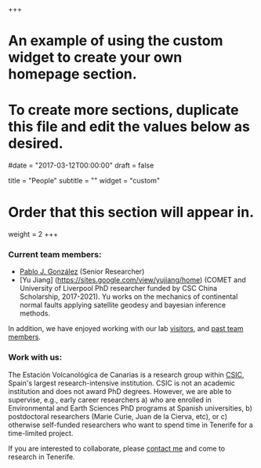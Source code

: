 +++
# An example of using the custom widget to create your own homepage section.
# To create more sections, duplicate this file and edit the values below as desired.

#date = "2017-03-12T00:00:00"
draft = false

title = "People"
subtitle = ""
widget = "custom"

# Order that this section will appear in.
weight = 2
+++

### Current team members:
* [Pablo J. González](people/pablojgonzalez) (Senior Researcher)
* [Yu Jiang] (https://sites.google.com/view/yujiang/home) (COMET and University of Liverpool PhD researcher funded by CSC China Scholarship, 2017-2021). Yu works on the mechanics of continental normal faults applying satellite geodesy and bayesian inference methods.

In addition, we have enjoyed working with our lab [visitors](people/visitors), and [past team members](people/pastmembers).

### Work with us:
The Estación Volcanológica de Canarias is a research group within [CSIC](www.csic.es/en), Spain's largest research-intensive institution. CSIC is not an academic institution and does not award PhD degrees. However, we are able to supervise, e.g., early career researchers a) who are enrolled in Environmental and Earth Sciences PhD programs at Spanish universities, b) postdoctoral researchers (Marie Curie, Juan de la Cierva, etc), or c) otherwise self-funded researchers who want to spend time in Tenerife for a time-limited project. 

<!-- all the information on the programme and the requirements to enter are [here](https://www.liverpool.ac.uk/earth-ocean-and-ecological-sciences/research/postgraduate-opportunities/earth-and-ocean-sciences/earth-and-ocean-sciences-phd/overview/)

If you are already graduated from a MSc or BSc degree in some discipline in Earth Sciences, I can help you to fund your PhD studies using one of the following funding options:
1. Usually, I offer PhD projects for the Liverpool-Manchester Doctoral Training Programme. There are 12 competitive awards each year, although priority is given to British nationals every nationality is encouraged to [apply](https://www.liverpool.ac.uk/studentships-earth-atmosphere-ocean/studentships/) 
2. A highly regarded option for any potential student open to any nationality is the [Duncan Normal Research Scholarship](https://www.liverpool.ac.uk/student-administration/research-students/fees-and-funding/scholarships/duncan-norman-research-scholarship/). This Scholarship is highly competitive, therefore I encourage you to contact me as soon as possible to prepare a high quality application.
3. If you are a Chinese national, there is another independent route for you to come to work with us at Liverpool. [The University of Liverpool and China Scholarship Council Awards](https://www.liverpool.ac.uk/study/postgraduate/finance/scholarships/china-scholarship/), is a fully funded scholarship that covers all your research and teaching fees with an allowance for a paid return trip to the UK  -->

If you are interested to collaborate, please [contact me](mailto:pabloj.gonzalez@csic.es) and come to research in Tenerife. 